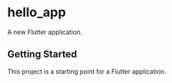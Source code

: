 # hello_app

A new Flutter application.

## Getting Started

This project is a starting point for a Flutter application.

